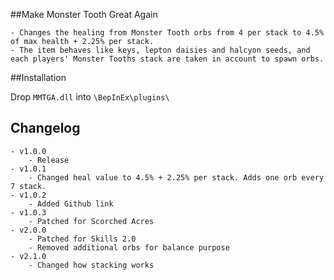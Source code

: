 ##Make Monster Tooth Great Again

	- Changes the healing from Monster Tooth orbs from 4 per stack to 4.5% of max health + 2.25% per stack.
	- The item behaves like keys, lepton daisies and halcyon seeds, and each players' Monster Tooths stack are taken in account to spawn orbs.
	
##Installation

Drop `MMTGA.dll` into `\BepInEx\plugins\`	

## Changelog
	- v1.0.0
		- Release
	- v1.0.1
		- Changed heal value to 4.5% + 2.25% per stack. Adds one orb every 7 stack.
	- v1.0.2
		- Added Github link
	- v1.0.3
		- Patched for Scorched Acres
	- v2.0.0
		- Patched for Skills 2.0
		- Removed additional orbs for balance purpose
	- v2.1.0
		- Changed how stacking works
